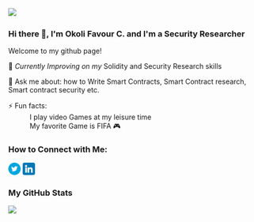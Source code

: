 <img src="https://images.unsplash.com/photo-1444492417251-9c84a5fa18e0?ixlib=rb-1.2.1&ixid=eyJhcHBfaWQiOjEyMDd9&auto=format&fit=crop&w=975&h=300&q=80"/>
 

### Hi there 👋, I'm Okoli Favour C. and I'm a Security Researcher
Welcome to my github page! <br> 
 
 
🌱 *Currently Improving on my* Solidity and Security Research skills<br> 

💬 Ask me about: how to Write Smart Contracts, Smart Contract research, Smart contract security etc. <br>
 
⚡ Fun facts:<br>
&nbsp;&nbsp;&nbsp;&nbsp;&nbsp;&nbsp;&nbsp;&nbsp;&nbsp;&nbsp; I play video Games at my leisure time<br>
&nbsp;&nbsp;&nbsp;&nbsp;&nbsp;&nbsp;&nbsp;&nbsp;&nbsp;&nbsp; My favorite Game is FIFA  🎮  <br>
 

### How to Connect with Me:
<a href="https://twitter.com/okolicodes" rel="nofollow"><img alt="Adebayo's Twitter Link" src="https://github.com/OleanjiKingCode/OleanjiKingCode/raw/master/003-twitter.png" width="5%" style="max-width: 100%;"></a>
<a href="https://www.linkedin.com/in/chimdiuto-okoli-32a2191b2/" rel="nofollow"><img src="https://github.com/OleanjiKingCode/OleanjiKingCode/raw/master/004-linkedin.png" width="5%" style="max-width: 100%;"></a>
### My GitHub Stats
<img 
   src="https://github-readme-stats.vercel.app/api?username=okolicodes7&show_icons=true&theme=tokyonight" 
/>

